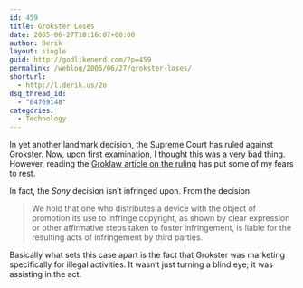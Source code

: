 ```yaml
---
id: 459
title: Grokster Loses
date: 2005-06-27T18:16:07+00:00
author: Derik
layout: single
guid: http://godlikenerd.com/?p=459
permalink: /weblog/2005/06/27/grokster-loses/
shorturl:
  - http://l.derik.us/2o
dsq_thread_id:
  - "64769148"
categories:
  - Technology
---
```

In yet another landmark decision, the Supreme Court has ruled against Grokster. Now, upon first examination, I thought this was a very bad thing. However, reading the [Groklaw article on the ruling](http://www.groklaw.net/article.php?story=20050627130232598) has put some of my fears to rest.

In fact, the _Sony_ decision isn&#8217;t infringed upon. From the decision:

> We hold that one who distributes a device with the object of promotion its use to infringe copyright, as shown by clear expression or other affirmative steps taken to foster infringement, is liable for the resulting acts of infringement by third parties.

Basically what sets this case apart is the fact that Grokster was marketing specifically for illegal activities. It wasn&#8217;t just turning a blind eye; it was assisting in the act.